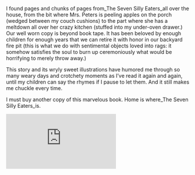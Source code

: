 I found pages and chunks of pages from_The Seven Silly Eaters_all over the house, from the bit where Mrs. Peters is peeling apples on the porch (wedged between my couch cushions) to the part where she has a meltdown all over her crazy kitchen (stuffed into my under-oven drawer.) Our well worn copy is beyond book tape. It has been beloved by enough children for enough years that we can retire it with honor in our backyard fire pit (this is what we do with sentimental objects loved into rags: it somehow satisfies the soul to burn up ceremoniously what would be horrifying to merely throw away.)

This story and its wryly sweet illustrations have humored me through so many weary days and crotchety moments as I’ve read it again and again, until my children can say the rhymes if I pause to let them. And it still makes me chuckle every time.

I must buy another copy of this marvelous book. Home is where_The Seven Silly Eaters_is.

<iframe frameborder="0" scrolling="no" src="http://rcm.amazon.com/e/cm?lt1=_blank&amp;bc1=000000&amp;IS2=1&amp;bg1=FFFFFF&amp;fc1=000000&amp;lc1=108FB9&amp;t=silverpip-20&amp;o=1&amp;p=8&amp;l=as4&amp;m=amazon&amp;f=ifr&amp;ref=ss_til&amp;asins=0152024409"></iframe>